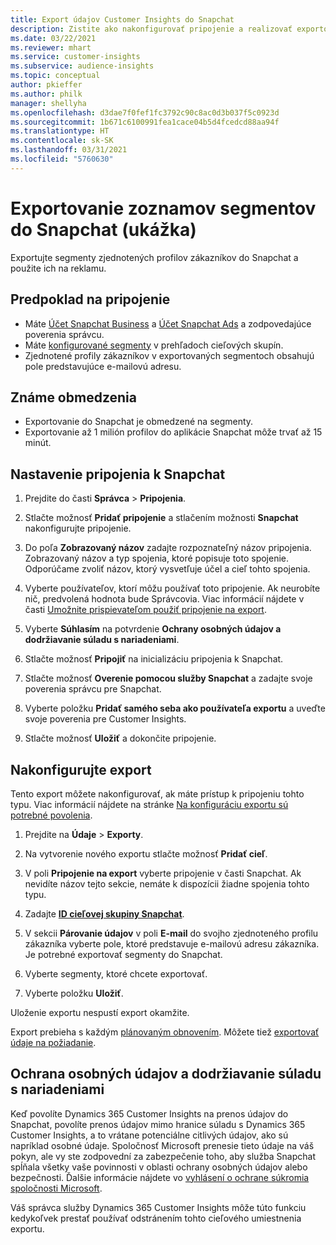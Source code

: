 ```yaml
---
title: Export údajov Customer Insights do Snapchat
description: Zistite ako nakonfigurovať pripojenie a realizovať exportovanie do Snapchat.
ms.date: 03/22/2021
ms.reviewer: mhart
ms.service: customer-insights
ms.subservice: audience-insights
ms.topic: conceptual
author: pkieffer
ms.author: philk
manager: shellyha
ms.openlocfilehash: d3dae7f0fef1fc3792c90c8ac0d3b037f5c0923d
ms.sourcegitcommit: 1b671c6100991fea1cace04b5d4fcedcd88aa94f
ms.translationtype: HT
ms.contentlocale: sk-SK
ms.lasthandoff: 03/31/2021
ms.locfileid: "5760630"
---
```

# <a name="export-segment-lists-to-snapchat-preview"></a>Exportovanie zoznamov segmentov do Snapchat (ukážka)

Exportujte segmenty zjednotených profilov zákazníkov do Snapchat a použite ich na reklamu. 

## <a name="prerequisites-for-a-connection"></a>Predpoklad na pripojenie

-   Máte [Účet Snapchat Business](https://business.snapchat.com/) a [Účet Snapchat Ads](https://ads.snapchat.com/) a zodpovedajúce poverenia správcu.
-   Máte [konfigurované segmenty](segments.md) v prehľadoch cieľových skupín.
-   Zjednotené profily zákazníkov v exportovaných segmentoch obsahujú pole predstavujúce e-mailovú adresu.

## <a name="known-limitations"></a>Známe obmedzenia

- Exportovanie do Snapchat je obmedzené na segmenty.
- Exportovanie až 1 milión profilov do aplikácie Snapchat môže trvať až 15 minút. 

## <a name="set-up-connection-to-snapchat"></a>Nastavenie pripojenia k Snapchat

1. Prejdite do časti **Správca** > **Pripojenia**.

1. Stlačte možnosť **Pridať pripojenie** a stlačením možnosti **Snapchat** nakonfigurujte pripojenie.

1. Do poľa **Zobrazovaný názov** zadajte rozpoznateľný názov pripojenia. Zobrazovaný názov a typ spojenia, ktoré popisuje toto spojenie. Odporúčame zvoliť názov, ktorý vysvetľuje účel a cieľ tohto spojenia.

1. Vyberte používateľov, ktorí môžu používať toto pripojenie. Ak neurobíte nič, predvolená hodnota bude Správcovia. Viac informácií nájdete v časti [Umožnite prispievateľom použiť pripojenie na export](connections.md#allow-contributors-to-use-a-connection-for-exports).

1. Vyberte **Súhlasím** na potvrdenie **Ochrany osobných údajov a dodržiavanie súladu s nariadeniami**.

1. Stlačte možnosť **Pripojiť** na inicializáciu pripojenia k Snapchat.

1. Stlačte možnosť **Overenie pomocou služby Snapchat** a zadajte svoje poverenia správcu pre Snapchat. 

1. Vyberte položku **Pridať samého seba ako používateľa exportu** a uveďte svoje poverenia pre Customer Insights.

1. Stlačte možnosť **Uložiť** a dokončite pripojenie.

## <a name="configure-an-export"></a>Nakonfigurujte export

Tento export môžete nakonfigurovať, ak máte prístup k pripojeniu tohto typu. Viac informácií nájdete na stránke [Na konfiguráciu exportu sú potrebné povolenia](export-destinations.md#set-up-a-new-export).

1. Prejdite na **Údaje** > **Exporty**.

1. Na vytvorenie nového exportu stlačte možnosť **Pridať cieľ**.

1. V poli **Pripojenie na export** vyberte pripojenie v časti Snapchat. Ak nevidíte názov tejto sekcie, nemáte k dispozícii žiadne spojenia tohto typu.

1. Zadajte [**ID cieľovej skupiny Snapchat**](https://businesshelp.snapchat.com/s/article/custom-audiences).

1. V sekcii **Párovanie údajov** v poli **E-mail** do svojho zjednoteného profilu zákazníka vyberte pole, ktoré predstavuje e-mailovú adresu zákazníka. Je potrebné exportovať segmenty do Snapchat.

1. Vyberte segmenty, ktoré chcete exportovať. 

1. Vyberte položku **Uložiť**.

Uloženie exportu nespustí export okamžite.

Export prebieha s každým [plánovaným obnovením](system.md#schedule-tab). Môžete tiež [exportovať údaje na požiadanie](export-destinations.md#run-exports-on-demand). 


## <a name="data-privacy-and-compliance"></a>Ochrana osobných údajov a dodržiavanie súladu s nariadeniami

Keď povolíte Dynamics 365 Customer Insights na prenos údajov do Snapchat, povolíte prenos údajov mimo hranice súladu s Dynamics 365 Customer Insights, a to vrátane potenciálne citlivých údajov, ako sú napríklad osobné údaje. Spoločnosť Microsoft prenesie tieto údaje na váš pokyn, ale vy ste zodpovední za zabezpečenie toho, aby služba Snapchat spĺňala všetky vaše povinnosti v oblasti ochrany osobných údajov alebo bezpečnosti. Ďalšie informácie nájdete vo [vyhlásení o ochrane súkromia spoločnosti Microsoft](https://go.microsoft.com/fwlink/?linkid=396732).

Váš správca služby Dynamics 365 Customer Insights môže túto funkciu kedykoľvek prestať používať odstránením tohto cieľového umiestnenia exportu.
